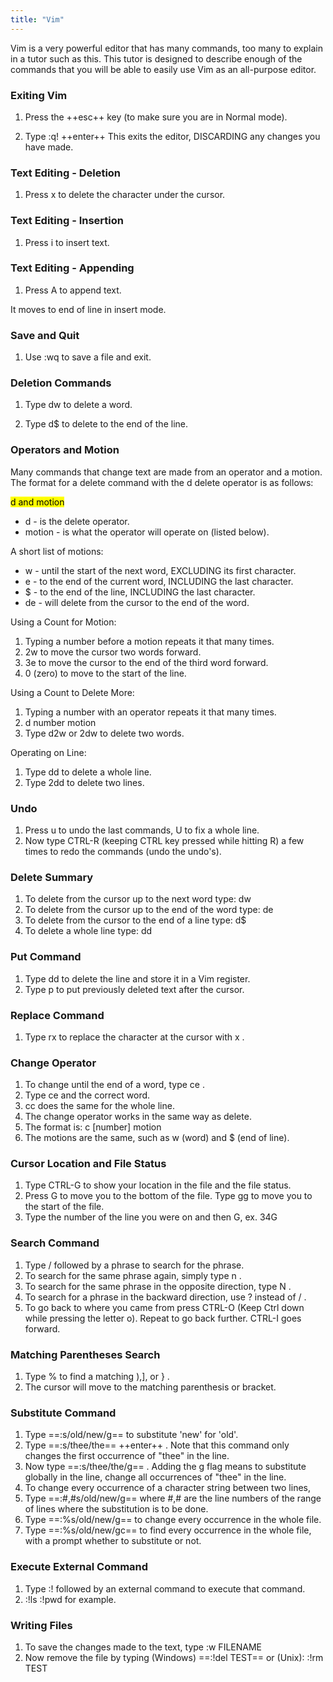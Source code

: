 ```yaml
---
title: "Vim"
---
```


Vim is a very powerful editor that has many commands, too many to explain in a tutor such as this.  This tutor is designed to describe enough of the commands that you will be able to easily use Vim as an all-purpose editor.

### Exiting Vim                                                            
                                                                            
1. Press the ++esc++ key (to make sure you are in Normal mode).
                                                                            
2. Type	:q! ++enter++
   This exits the editor, DISCARDING any changes you have made.

### Text Editing - Deletion
                                                                
1. Press  x  to delete the character under the cursor.
                                                                                                                               
### Text Editing - Insertion

1. Press  i  to insert text.

### Text Editing - Appending

1. Press  A  to append text.

It moves to end of line in insert mode.

### Save and Quit

1. Use  :wq  to save a file and exit.

### Deletion Commands
                                         
1. Type  dw  to delete a word.

2. Type  d$	to delete to the end of the line.

### Operators and Motion

Many commands that change text are made from an operator and a motion.
The format for a delete command with the  d  delete operator is as follows:

<mark>d and motion</mark>

* d      - is the delete operator.
* motion - is what the operator will operate on (listed below).

A short list of motions:

* w - until the start of the next word, EXCLUDING its first character.
* e - to the end of the current word, INCLUDING the last character.
* $ - to the end of the line, INCLUDING the last character.                
* de - will delete from the cursor to the end of the word.     

Using a Count for Motion:

1. Typing a number before a motion repeats it that many times.
2. 2w  to move the cursor two words forward.
3. 3e  to move the cursor to the end of the third word forward.
4. 0  (zero) to move to the start of the line.

Using a Count to Delete More:

1. Typing a number with an operator repeats it that many times.
2. d   number   motion
3. Type d2w or 2dw to delete two words.

Operating on Line:

1. Type  dd   to delete a whole line.
2. Type  2dd  to delete two lines.

### Undo

1. Press  u	to undo the last commands,  U  to fix a whole line.
2. Now type CTRL-R (keeping CTRL key pressed while hitting R) a few times to redo the commands (undo the undo's).

### Delete Summary 

1. To delete from the cursor up to the next word type:        dw
2. To delete from the cursor up to the end of the word type:  de
3. To delete from the cursor to the end of a line type:       d$
4. To delete a whole line type:                               dd

### Put Command

1. Type  dd  to delete the line and store it in a Vim register.
2. Type	p  to put previously deleted text after the cursor.

### Replace Command

1. Type  rx  to replace the character at the cursor with  x .

### Change Operator

1. To change until the end of a word, type  ce .
2. Type  ce  and the correct word.
3. cc  does the same for the whole line.
4. The change operator works in the same way as delete.  
5. The format is:  c    [number]   motion
6. The motions are the same, such as   w (word) and  $ (end of line).

### Cursor Location and File Status

1. Type CTRL-G to show your location in the file and the file status.
2. Press  G  to move you to the bottom of the file. Type  gg  to move you to the start of the file.
3. Type the number of the line you were on and then  G, ex. 34G

### Search Command

1. Type  /  followed by a phrase to search for the phrase.
2. To search for the same phrase again, simply type  n .
3. To search for the same phrase in the opposite direction, type  N .
4. To search for a phrase in the backward direction, use  ?  instead of  / .
5. To go back to where you came from press  CTRL-O  (Keep Ctrl down while pressing the letter o).  Repeat to go back further.  CTRL-I goes forward.

### Matching Parentheses Search

1. Type  %  to find a matching ),], or } .
2. The cursor will move to the matching parenthesis or bracket.

### Substitute Command

1. Type  ==:s/old/new/g==  to substitute 'new' for 'old'.
2. Type  ==:s/thee/the== ++enter++  .  Note that this command only changes the first occurrence of "thee" in the line.
3. Now type  ==:s/thee/the/g== .  Adding the  g  flag means to substitute globally in the line, change all occurrences of "thee" in the line.
4. To change every occurrence of a character string between two lines,
5. Type  ==:#,#s/old/new/g==    where #,# are the line numbers of the range of lines where the substitution is to be done.
6. Type  ==:%s/old/new/g==      to change every occurrence in the whole file.
7. Type  ==:%s/old/new/gc==     to find every occurrence in the whole file, with a prompt whether to substitute or not.

### Execute External Command

1. Type  :!	followed by an external command to execute that command.
2. :!ls :!pwd for example.

### Writing Files

1. To save the changes made to the text, type  :w FILENAME
2. Now remove the file by typing (Windows) ==:!del TEST==	or (Unix):	:!rm TEST
